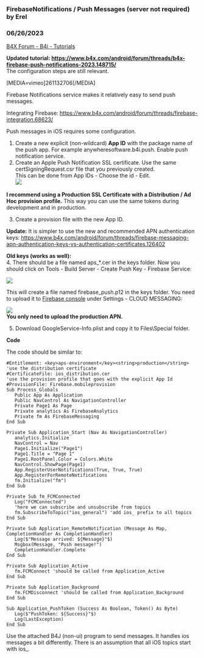 ### FirebaseNotifications / Push Messages (server not required) by Erel
### 06/26/2023
[B4X Forum - B4i - Tutorials](https://www.b4x.com/android/forum/threads/68645/)

**Updated tutorial: <https://www.b4x.com/android/forum/threads/b4x-firebase-push-notifications-2023.148715/>**  
The configuration steps are still relevant.  
  
[MEDIA=vimeo]261132706[/MEDIA]  
  
Firebase Notifications service makes it relatively easy to send push messages.  
  
Integrating Firebase: <https://www.b4x.com/android/forum/threads/firebase-integration.68623/>  
  
Push messages in iOS requires some configuration.  
  
  
1. Create a new explicit (non-wildcard) **App ID** with the package name of the push app. For example anywheresoftware.b4i.push. Enable push notification service.  
2. Create an Apple Push Notification SSL certificate. Use the same certSigningRequest.csr file that you previously created.  
This can be done from App IDs - Choose the id - Edit.  
![](https://www.b4x.com/basic4android/images/SS-2016-07-04_17.19.12.png)  
  
**I recommend using a Production SSL Certificate with a Distribution / Ad Hoc provision profile.** This way you can use the same tokens during development and in production.  
  
3. Create a provision file with the new App ID.  
  
**Update:** It is simpler to use the new and recommended APN authentication keys: <https://www.b4x.com/android/forum/threads/firebase-messaging-apn-authentication-keys-vs-authentication-certificates.126402>  
  
**Old keys (works as well):**  
4. There should be a file named aps\_\*.cer in the keys folder. Now you should click on Tools - Build Server - Create Push Key - Firebase Service:  
  
![](https://www.b4x.com/basic4android/images/SS-2016-07-04_17.25.02.png)  
  
This will create a file named firebase\_push.p12 in the keys folder. You need to upload it to [Firebase console](https://console.firebase.google.com) under Settings - CLOUD MESSAGING:  
  
![](https://www.b4x.com/basic4android/images/SS-2016-07-04_17.35.51.png)  
**You only need to upload the production APN.**  
  
5. Download GoogleService-Info.plist and copy it to Files\Special folder.  
  
**Code**  
  
The code should be similar to:  

```B4X
#Entitlement: <key>aps-environment</key><string>production</string>  
'use the distribution certificate  
#CertificateFile: ios_distribution.cer  
'use the provision profile that goes with the explicit App Id  
#ProvisionFile: Firebase.mobileprovision  
Sub Process_Globals  
   Public App As Application  
   Public NavControl As NavigationController  
   Private Page1 As Page  
   Private analytics As FirebaseAnalytics  
   Private fm As FirebaseMessaging  
End Sub  
  
Private Sub Application_Start (Nav As NavigationController)  
   analytics.Initialize  
   NavControl = Nav  
   Page1.Initialize("Page1")  
   Page1.Title = "Page 1"  
   Page1.RootPanel.Color = Colors.White  
   NavControl.ShowPage(Page1)  
   App.RegisterUserNotifications(True, True, True)  
   App.RegisterForRemoteNotifications  
   fm.Initialize("fm")  
End Sub  
  
Private Sub fm_FCMConnected  
   Log("FCMConnected")  
   'here we can subscribe and unsubscribe from topics  
   fm.SubscribeToTopic("ios_general") 'add ios_ prefix to all topics  
End Sub  
  
Private Sub Application_RemoteNotification (Message As Map, CompletionHandler As CompletionHandler)  
   Log($"Message arrived: ${Message}"$)  
   Msgbox(Message, "Push message!")  
   CompletionHandler.Complete  
End Sub  
  
Private Sub Application_Active  
   fm.FCMConnect 'should be called from Application_Active  
End Sub  
  
Private Sub Application_Background  
   fm.FCMDisconnect 'should be called from Application_Background  
End Sub  
  
Sub Application_PushToken (Success As Boolean, Token() As Byte)  
   Log($"PushToken: ${Success}"$)  
   Log(LastException)  
End Sub
```

  
  
Use the attached B4J (non-ui) program to send messages. It handles ios messages a bit differently. There is an assumption that all iOS topics start with ios\_.